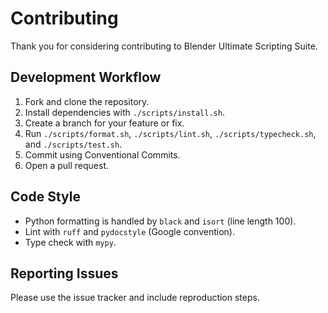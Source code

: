 # Contributing

Thank you for considering contributing to Blender Ultimate Scripting Suite.

## Development Workflow

1. Fork and clone the repository.
2. Install dependencies with `./scripts/install.sh`.
3. Create a branch for your feature or fix.
4. Run `./scripts/format.sh`, `./scripts/lint.sh`, `./scripts/typecheck.sh`, and `./scripts/test.sh`.
5. Commit using Conventional Commits.
6. Open a pull request.

## Code Style

- Python formatting is handled by `black` and `isort` (line length 100).
- Lint with `ruff` and `pydocstyle` (Google convention).
- Type check with `mypy`.

## Reporting Issues

Please use the issue tracker and include reproduction steps.
